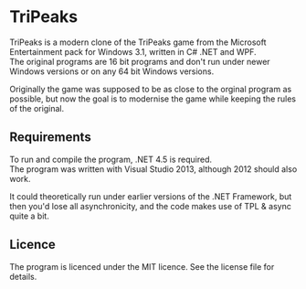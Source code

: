 ﻿# TriPeaks
TriPeaks is a modern clone of the TriPeaks game from the Microsoft Entertainment pack for Windows 3.1, written in C# .NET and WPF.  
The original programs are 16 bit programs and don't run under newer Windows versions or on any 64 bit Windows versions.

Originally the game was supposed to be as close to the orginal program as possible, but now the goal is to modernise the game while keeping the rules of the original.

## Requirements
To run and compile the program, .NET 4.5 is required.  
The program was written with Visual Studio 2013, although 2012 should also work.

It could theoretically run under earlier versions of the .NET Framework, but then you'd lose all asynchronicity, and the code makes use of TPL & async quite a bit.

## Licence
The program is licenced under the MIT licence. See the license file for details.

